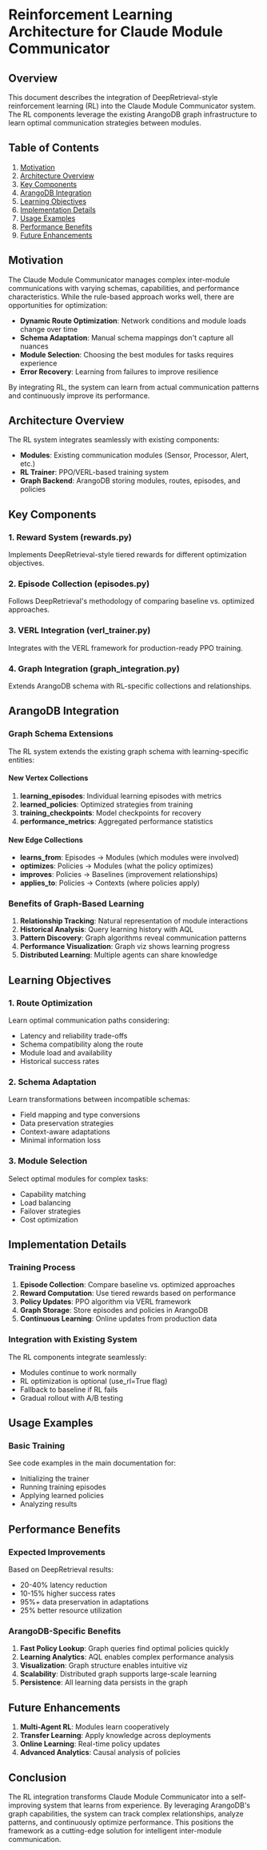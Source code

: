 # Reinforcement Learning Architecture for Claude Module Communicator

## Overview

This document describes the integration of DeepRetrieval-style reinforcement learning (RL) into the Claude Module Communicator system. The RL components leverage the existing ArangoDB graph infrastructure to learn optimal communication strategies between modules.

## Table of Contents

1. [Motivation](#motivation)
2. [Architecture Overview](#architecture-overview)
3. [Key Components](#key-components)
4. [ArangoDB Integration](#arangodb-integration)
5. [Learning Objectives](#learning-objectives)
6. [Implementation Details](#implementation-details)
7. [Usage Examples](#usage-examples)
8. [Performance Benefits](#performance-benefits)
9. [Future Enhancements](#future-enhancements)

## Motivation

The Claude Module Communicator manages complex inter-module communications with varying schemas, capabilities, and performance characteristics. While the rule-based approach works well, there are opportunities for optimization:

- **Dynamic Route Optimization**: Network conditions and module loads change over time
- **Schema Adaptation**: Manual schema mappings don't capture all nuances
- **Module Selection**: Choosing the best modules for tasks requires experience
- **Error Recovery**: Learning from failures to improve resilience

By integrating RL, the system can learn from actual communication patterns and continuously improve its performance.

## Architecture Overview

The RL system integrates seamlessly with existing components:

- **Modules**: Existing communication modules (Sensor, Processor, Alert, etc.)
- **RL Trainer**: PPO/VERL-based training system
- **Graph Backend**: ArangoDB storing modules, routes, episodes, and policies

## Key Components

### 1. Reward System (rewards.py)

Implements DeepRetrieval-style tiered rewards for different optimization objectives.

### 2. Episode Collection (episodes.py)

Follows DeepRetrieval's methodology of comparing baseline vs. optimized approaches.

### 3. VERL Integration (verl_trainer.py)

Integrates with the VERL framework for production-ready PPO training.

### 4. Graph Integration (graph_integration.py)

Extends ArangoDB schema with RL-specific collections and relationships.

## ArangoDB Integration

### Graph Schema Extensions

The RL system extends the existing graph schema with learning-specific entities:

#### New Vertex Collections

1. **learning_episodes**: Individual learning episodes with metrics
2. **learned_policies**: Optimized strategies from training
3. **training_checkpoints**: Model checkpoints for recovery
4. **performance_metrics**: Aggregated performance statistics

#### New Edge Collections

- **learns_from**: Episodes → Modules (which modules were involved)
- **optimizes**: Policies → Modules (what the policy optimizes)
- **improves**: Policies → Baselines (improvement relationships)
- **applies_to**: Policies → Contexts (where policies apply)

### Benefits of Graph-Based Learning

1. **Relationship Tracking**: Natural representation of module interactions
2. **Historical Analysis**: Query learning history with AQL
3. **Pattern Discovery**: Graph algorithms reveal communication patterns
4. **Performance Visualization**: Graph viz shows learning progress
5. **Distributed Learning**: Multiple agents can share knowledge

## Learning Objectives

### 1. Route Optimization

Learn optimal communication paths considering:
- Latency and reliability trade-offs
- Schema compatibility along the route
- Module load and availability
- Historical success rates

### 2. Schema Adaptation

Learn transformations between incompatible schemas:
- Field mapping and type conversions
- Data preservation strategies
- Context-aware adaptations
- Minimal information loss

### 3. Module Selection

Select optimal modules for complex tasks:
- Capability matching
- Load balancing
- Failover strategies
- Cost optimization

## Implementation Details

### Training Process

1. **Episode Collection**: Compare baseline vs. optimized approaches
2. **Reward Computation**: Use tiered rewards based on performance
3. **Policy Updates**: PPO algorithm via VERL framework
4. **Graph Storage**: Store episodes and policies in ArangoDB
5. **Continuous Learning**: Online updates from production data

### Integration with Existing System

The RL components integrate seamlessly:
- Modules continue to work normally
- RL optimization is optional (use_rl=True flag)
- Fallback to baseline if RL fails
- Gradual rollout with A/B testing

## Usage Examples

### Basic Training

See code examples in the main documentation for:
- Initializing the trainer
- Running training episodes
- Applying learned policies
- Analyzing results

## Performance Benefits

### Expected Improvements

Based on DeepRetrieval results:
- 20-40% latency reduction
- 10-15% higher success rates
- 95%+ data preservation in adaptations
- 25% better resource utilization

### ArangoDB-Specific Benefits

1. **Fast Policy Lookup**: Graph queries find optimal policies quickly
2. **Learning Analytics**: AQL enables complex performance analysis
3. **Visualization**: Graph structure enables intuitive viz
4. **Scalability**: Distributed graph supports large-scale learning
5. **Persistence**: All learning data persists in the graph

## Future Enhancements

1. **Multi-Agent RL**: Modules learn cooperatively
2. **Transfer Learning**: Apply knowledge across deployments
3. **Online Learning**: Real-time policy updates
4. **Advanced Analytics**: Causal analysis of policies

## Conclusion

The RL integration transforms Claude Module Communicator into a self-improving system that learns from experience. By leveraging ArangoDB's graph capabilities, the system can track complex relationships, analyze patterns, and continuously optimize performance. This positions the framework as a cutting-edge solution for intelligent inter-module communication.
